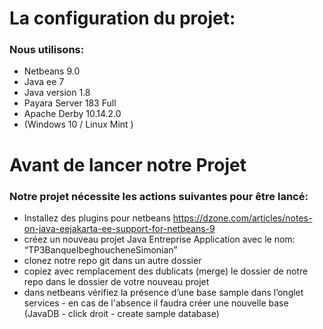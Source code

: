 # La configuration du projet: 
### Nous utilisons: 
- Netbeans 9.0 
- Java ee 7 
- Java version 1.8 
- Payara Server 183 Full 
- Apache Derby 10.14.2.0 
- (Windows 10 / Linux Mint )

# Avant de lancer notre Projet 
### Notre projet nécessite les actions suivantes pour être lancé: 
- Installez des plugins pour netbeans 
	https://dzone.com/articles/notes-on-java-eejakarta-ee-support-for-netbeans-9 
- créez un nouveau projet Java Entreprise Application avec le nom: 
	“TP3BanqueIbeghoucheneSimonian” 
- clonez notre repo git dans un autre dossier 
- copiez avec remplacement des dublicats (merge) le dossier de notre repo dans le 
	dossier de votre nouveau projet 
- dans netbeans vérifiez la présence d’une base sample dans l’onglet services - en cas 
	de l'absence il faudra créer une nouvelle base (JavaDB - click droit - create sample database)

